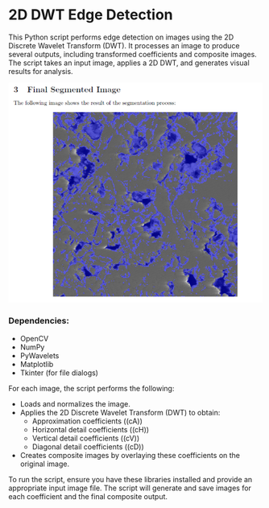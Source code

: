 # 2D DWT Edge Detection

This Python script performs edge detection on images using the 2D Discrete Wavelet Transform (DWT). It processes an image to produce several outputs, including transformed coefficients and composite images. The script takes an input image, applies a 2D DWT, and generates visual results for analysis.

![Example Output](final_output.png)

### Dependencies:

* OpenCV
* NumPy
* PyWavelets
* Matplotlib
* Tkinter (for file dialogs)

For each image, the script performs the following:

* Loads and normalizes the image.
* Applies the 2D Discrete Wavelet Transform (DWT) to obtain:
  * Approximation coefficients (\(cA\))
  * Horizontal detail coefficients (\(cH\))
  * Vertical detail coefficients (\(cV\))
  * Diagonal detail coefficients (\(cD\))
* Creates composite images by overlaying these coefficients on the original image.

To run the script, ensure you have these libraries installed and provide an appropriate input image file. The script will generate and save images for each coefficient and the final composite output.
